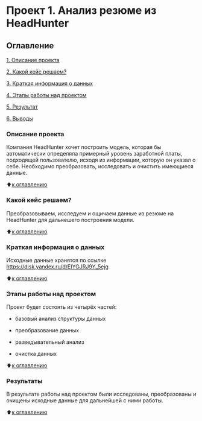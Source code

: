 # **Проект 1. Анализ резюме из HeadHunter**

## Оглавление
[1. Описание проекта](https://github.com/Ksuchilda/sf_data_science/tree/main/project_0#описание-проекта)

[2. Какой кейс решаем?](https://github.com/Ksuchilda/sf_data_science/tree/main/project_0#какой-кейс-решаем)

[3. Краткая информация о данных](https://github.com/Ksuchilda/sf_data_science/tree/main/project_0#краткая-информация-о-данных)

[4. Этапы работы над проектом](https://github.com/Ksuchilda/sf_data_science/tree/main/project_0#этапы-работы-над-проектом)

[5. Результат](https://github.com/Ksuchilda/sf_data_science/tree/main/project_0#результаты)

[6. Выводы](https://github.com/Ksuchilda/sf_data_science/tree/main/project_0#выводы)

### Описание проекта
Компания HeadHunter хочет построить модель, которая бы автоматически определяла примерный уровень заработной платы, подходящей пользователю, исходя из информации, которую он указал о себе. Необходимо преобразовать, исследовать и очистить имеющиеся данные.

:arrow_up:[к оглавлению](https://github.com/Ksuchilda/sf_data_science/tree/main/project_0#оглавление)


### Какой кейс решаем?
Преобразовываем, исследуем и ощичаем данные из резюме на HeadHunter для дальнешего построения модели.

:arrow_up:[к оглавлению](https://github.com/Ksuchilda/sf_data_science/tree/main/project_0#оглавление)


### Краткая информация о данных
Исходные данные хранятся по ссылке https://disk.yandex.ru/d/EIYGJRJ9Y_5ejg

:arrow_up:[к оглавлению](https://github.com/Ksuchilda/sf_data_science/tree/main/project_0#оглавление)


### Этапы работы над проектом
Проект будет состоять из четырёх частей:

* базовый анализ структуры данных

* преобразование данных

* разведывательный анализ

* очистка данных

:arrow_up:[к оглавлению](https://github.com/Ksuchilda/sf_data_science/tree/main/project_0#оглавление)


### Результаты
В результате работы над проектом были исследованы, преобразованы и очищены исходные данные для дальнейшей с ними работы.

:arrow_up:[к оглавлению](https://github.com/Ksuchilda/sf_data_science/tree/main/project_0#оглавление)

